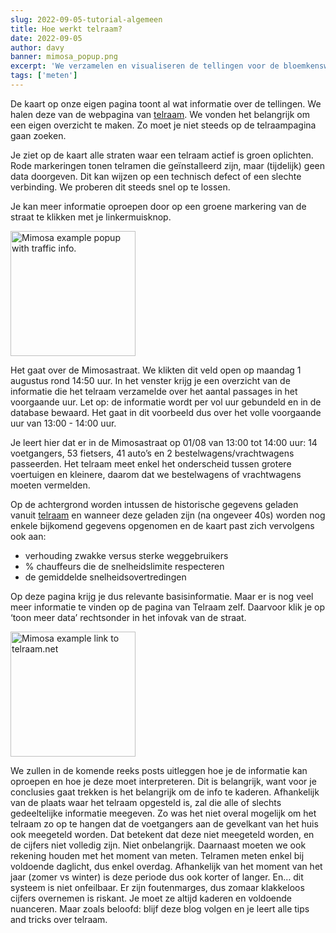 ```yaml
---
slug: 2022-09-05-tutorial-algemeen
title: Hoe werkt telraam?
date: 2022-09-05
author: davy
banner: mimosa_popup.png
excerpt: 'We verzamelen en visualiseren de tellingen voor de bloemkenswijk op een kaart.'
tags: ['meten']
---
```


<script>
  import Image from "$lib/components/Image.svelte";
</script>

De kaart op onze eigen pagina toont al wat informatie over de tellingen. We halen deze van de webpagina van [telraam](www.telraam.net). We vonden het belangrijk om een eigen overzicht te maken. Zo moet je niet steeds op de telraampagina gaan zoeken.

Je ziet op de kaart alle straten waar een telraam actief is groen oplichten. Rode markeringen tonen telramen die geïnstalleerd zijn, maar (tijdelijk) geen data doorgeven. Dit kan wijzen op een technisch defect of een slechte verbinding. We proberen dit steeds snel op te lossen.

Je kan meer informatie oproepen door op een groene markering van de straat te klikken met je linkermuisknop.

<Image
  filename="mimosa_popup.png"
  alt="Mimosa example popup with traffic info."
  floatClass="float-left"
  width="200px"
/>

Het gaat over de Mimosastraat. We klikten dit veld open op maandag 1 augustus rond 14:50 uur. In het venster krijg je een overzicht van de informatie die het telraam verzamelde over het aantal passages in het voorgaande uur. Let op: de informatie wordt per vol uur gebundeld en in de database bewaard. Het gaat in dit voorbeeld dus over het volle voorgaande uur van 13:00 - 14:00 uur.

Je leert hier dat er in de Mimosastraat op 01/08 van 13:00 tot 14:00 uur: 14 voetgangers, 53 fietsers, 41 auto’s en 2 bestelwagens/vrachtwagens passeerden. Het telraam meet enkel het onderscheid tussen grotere voertuigen en kleinere, daarom dat we bestelwagens of vrachtwagens moeten vermelden.

Op de achtergrond worden intussen de historische gegevens geladen vanuit [telraam](www.telraam.net) en wanneer deze geladen zijn (na ongeveer 40s) worden nog enkele bijkomend gegevens opgenomen en de kaart past zich vervolgens ook aan:

- verhouding zwakke versus sterke weggebruikers
- % chauffeurs die de snelheidslimite respecteren
- de gemiddelde snelheidsovertredingen

Op deze pagina krijg je dus relevante basisinformatie. Maar er is nog veel meer informatie te vinden op de pagina van Telraam zelf. Daarvoor klik je op ‘toon meer data’ rechtsonder in het infovak van de straat.

<Image
  filename="mimosa_toon_meer.png"
  alt="Mimosa example link to telraam.net"
  floatClass="float-right"
  width="200px"
/>

We zullen in de komende reeks posts uitleggen hoe je de informatie kan oproepen en hoe je deze moet interpreteren. Dit is belangrijk, want voor je conclusies gaat trekken is het belangrijk om de info te kaderen. Afhankelijk van de plaats waar het telraam opgesteld is, zal die alle of slechts gedeeltelijke informatie meegeven. Zo was het niet overal mogelijk om het telraam zo op te hangen dat de voetgangers aan de gevelkant van het huis ook meegeteld worden. Dat betekent dat deze niet meegeteld worden, en de cijfers niet volledig zijn. Niet onbelangrijk. Daarnaast moeten we ook rekening houden met het moment van meten. Telramen meten enkel bij voldoende daglicht, dus enkel overdag. Afhankelijk van het moment van het jaar (zomer vs winter) is deze periode dus ook korter of langer. En… dit systeem is niet onfeilbaar. Er zijn foutenmarges, dus zomaar klakkeloos cijfers overnemen is riskant. Je moet ze altijd kaderen en voldoende nuanceren.  Maar zoals beloofd: blijf deze blog volgen en je leert alle tips and tricks over telraam.


